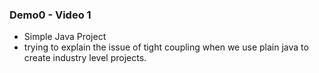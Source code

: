 ### Demo0 - Video 1
- Simple Java Project
- trying to explain the issue of tight coupling when we use plain java to create industry level projects. 